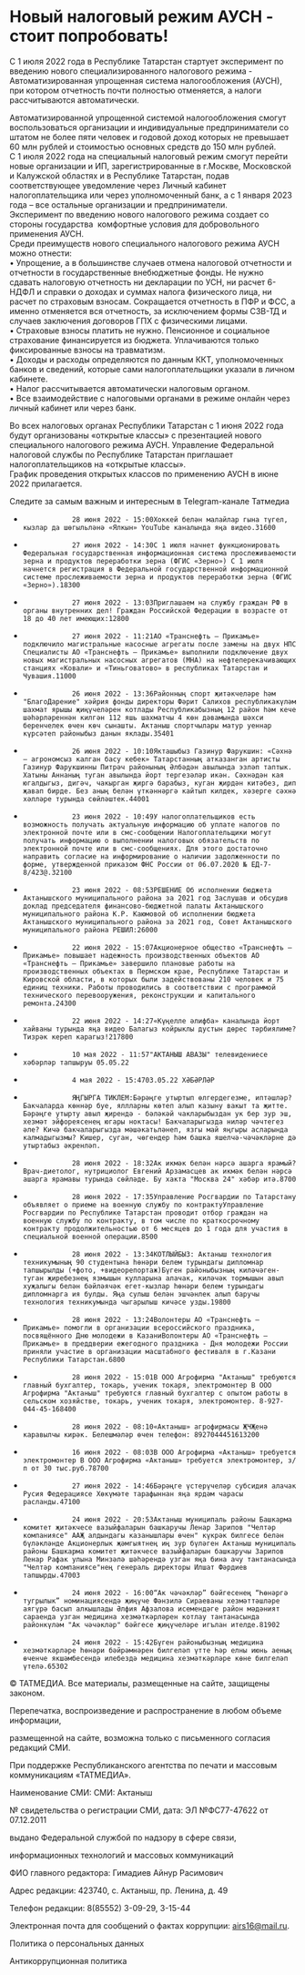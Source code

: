 # Новый налоговый режим АУСН - стоит попробовать!

С 1 июля 2022 года в Республике Татарстан стартует
эксперимент по введению нового специализированного
налогового режима - Автоматизированная упрощенная
система налогообложения (АУСН), при котором отчетность
почти полностью отменяется, а налоги рассчитываются
автоматически.

Автоматизированной упрощенной системой налогообложения
смогут воспользоваться организации и индивидуальные
предприниматели со штатом не более пяти человек
и годовой доход которых не превышает 60 млн рублей
и стоимостью основных средств до 150 млн рублей.  
&#13;С 1 июля 2022 года на специальный налоговый режим
смогут перейти новые организации и ИП,
зарегистрированные в г.Москве, Московской и
Калужской областях и в Республике Татарстан,
подав соответствующее уведомление через Личный
кабинет налогоплательщика или через уполномоченный
банк, а с 1 января 2023 года – все остальные организации
и предприниматели.  
&#13;Эксперимент по введению нового налогового
режима создает со стороны государства  комфортные
условия для добровольного применения АУСН.  
&#13;Среди преимуществ нового специального налогового
режима АУСН можно отнести:  
&#13;• Упрощение, а в большинстве случаев отмена
налоговой отчетности и отчетности в государственные
внебюджетные фонды. Не нужно сдавать налоговую
отчетность ни декларации по УСН, ни расчет 6-НДФЛ
и справки о доходах и суммах налога физического
лица, ни расчет по страховым взносам. Сокращается
отчетность в ПФР и ФСС, а именно отменяется вся
отчетность, за исключением формы СЗВ-ТД и случаев
заключения договоров ГПХ с физическими лицами.  
&#13;• Страховые взносы платить не нужно. Пенсионное
и социальное страхование финансируется из бюджета.
Уплачиваются только фиксированные взносы на
травматизм.  
&#13;• Доходы и расходы определяются по данным
ККТ, уполномоченных банков и сведений, которые
сами налогоплательщики указали в личном кабинете.   
&#13;• Налог рассчитывается автоматически налоговым
органом.  
&#13;• Все взаимодействие с налоговыми органами
в режиме онлайн через личный кабинет или через
банк. 

Во всех налоговых органах Республики Татарстан
с 1 июня 2022 года будут организованы «открытые
классы» с презентацией нового специального
налогового режима АУСН. Управление Федеральной
налоговой службы по Республике Татарстан приглашает
налогоплательщиков на «открытые классы».  
&#13;График проведения открытых классов по применению
АУСН в июне 2022 прилагается.

Следите за самым важным и интересным в Telegram-канале
Татмедиа

-                 28 июня 2022 - 15:00Хоккей белән малайлар гына түгел, кызлар да шөгыльләнә «Ялкын» YouTube каналында яңа видео.31600
-                 27 июня 2022 - 14:30С 1 июля начнет функционировать Федеральная государственная информационная система прослеживаемости зерна и продуктов переработки зерна (ФГИС «Зерно») С 1 июля начнется регистрация в Федеральной государственной информационной системе прослеживаемости зерна и продуктов переработки зерна (ФГИС «Зерно»).18300
-                 27 июня 2022 - 13:03Приглашаем на службу граждан РФ в органы внутренних дел! Граждан Российской Федерации в возрасте от 18 до 40 лет имеющих:12800
-                 27 июня 2022 - 11:21АО «Транснефть – Прикамье» подключило магистральные насосные агрегаты после замены на двух НПС Специалисты АО «Транснефть – Прикамье» выполнили подключение двух новых магистральных насосных агрегатов (МНА) на нефтеперекачивающих станциях «Ковали» и «Тиньговатово» в республиках Татарстан и Чувашия.11000
-                 26 июня 2022 - 13:36Районның спорт җитәкчеләре һәм "БлагоДарение" хәйрия фонды директоры Фәрит Салихов республикакүләм шахмат ярышы җиңүчеләрен котлады Республикабызның 12 район һәм кече шәһәрләреннән килгән 112 яшь шахматчы 4 көн дәвамында шәхси беренчелек өчен көч сынашты. Актаныш спортчылары матур уеннар күрсәтеп районыбыз данын яклады.35401
-                 26 июня 2022 - 10:10Якташыбыз Газинур Фарукшин: «Сәхнә – агрономсыз калган басу кебек» Татарстанның атказанган артисты Газинур Фарукшинны Питрәч районының Әлбәдән авылында эзләп таптык. Хатыны Аннаның туган авылында йорт тергезәләр икән. Сәхнәдән кая югалдыгыз, дигәч, чакырган җиргә барабыз, куган җирдән китәбез, дип җавап бирде. Без аның белән үткәннәргә кайтып килдек, хәзерге сәхнә хәлләре турында сөйләштек.44001
-                 23 июня 2022 - 10:49У налогоплательщиков есть возможность получать актуальную информацию об уплате налогов по электронной почте или в смс-сообщении Налогоплательщики могут получать информацию о выполнении налоговых обязательств по электронной почте или в смс-сообщениях. Для этого достаточно направить согласие на информирование о наличии задолженности по форме, утвержденной приказом ФНС России от 06.07.2020 № ЕД-7-8/423@.32100
-                 23 июня 2022 - 08:53РЕШЕНИЕ Об исполнении бюджета Актанышского муниципального района за 2021 год Заслушав и обсудив доклад председателя финансово-бюджетной палаты Актанышского муниципального района К.Р. Каюмовой об исполнении бюджета Актанышского муниципального района за 2021 год, Совет Актанышского муниципального района РЕШИЛ:26000
-                 22 июня 2022 - 15:07Акционерное общество «Транснефть – Прикамье» повышает надежность производственных объектов АО «Транснефть – Прикамье» завершило плановые работы на производственных объектах в Пермском крае, Республике Татарстан и Кировской области, в которых были задействованы 210 человек и 75 единиц техники. Работы проводились в соответствии с программой технического перевооружения, реконструкции и капитального ремонта.24300
-                 22 июня 2022 - 14:27«Күңелле әлифба» каналында йорт хайваны турында яңа видео Балагыз койрыклы дустын дөрес тәрбиялиме? Тизрәк кереп карагыз!217800


-                 10 мая 2022 - 11:57"АКТАНЫШ АВАЗЫ" телевидениесе хәбәрләр тапшыруы 05.05.22
-                 4 мая 2022 - 15:4703.05.22 ХӘБӘРЛӘР


-                 ЯҢГЫРГА ТИКЛЕМ:Бәрәңге утыртып өлгердегезме, иптәшләр? Бакчаларда көннәр буе, яллларны көтеп алып казыну вакыт та җитте. Бәрәңге утырту авыл җирендә - бәләкәй чакларыбыздан ук бер зур эш, хезмәт эйфореясенең югары ноктасы! Бакчаларыгызда ниләр чәчтегез әле? Кичә бакчаларыгызда мәшәкатьләнеп, язгы май яңгыры асларында калмадыгызмы? Кишер, суган, чөгендер һәм башка яшелчә-чәчәкләрне дә утыртабыз әкренләп.


-                 28 июня 2022 - 18:32Ак икмәк белән нәрсә ашарга ярамый?Врач-диетолог, нутрициолог Евгений Арзамасцев ак икмәк белән нәрсә ашарга ярамавы турында сөйләде. Бу хакта "Москва 24" хәбәр итә.8700
-                 28 июня 2022 - 17:35Управление Росгвардии по Татарстану объявляет о приеме на военную службу по контрактуУправление Росгвардии по Республике Татарстан проводит отбор граждан на военную службу по контракту, в том числе по краткосрочному контракту продолжительностью от 6 месяцев до 1 года для участия в специальной военной операции.8500
-                 28 июня 2022 - 13:34КОТЛЫЙБЫЗ: Актаныш технология техникумының 90 студентына һөнәри белем турындагы дипломнар тапшырылды (+фото, +видеорепортаж)Бүген районыбызның киләчәген- туган җиребезнең язмышын кулларына алачак, киләчәк тормышын авыл хуҗалыгы белән бәйләячәк егет-кызлар һөнәри белем турындагы дипломнарга ия булды. Яңа сулыш белән эшчәнлек алып баручы технология техникумында чыгарылыш кичәсе узды.19800
-                 28 июня 2022 - 13:24Волонтеры АО «Транснефть – Прикамье» помогли в организации всероссийского праздника, посвящённого Дню молодежи в КазаниВолонтеры АО «Транснефть – Прикамье» в преддверии ежегодного праздника - Дня молодежи России приняли участие в организации масштабного фестиваля в г.Казани Республики Татарстан.6800


-                 28 июня 2022 - 15:01В ООО Агрофирма "Актаныш" требуются главный бухгалтер, токарь, ученик токаря, электромонтер В ООО Агрофирма "Актаныш" требуются главный бухгалтер с опытом работы в сельском хозяйстве, токарь, ученик токаря, электромонтер. 8-927-044-45-168400
-                 28 июня 2022 - 08:10«Актаныш» агрофирмасы ҖЧҖенә каравылчы кирәк. Белешмәләр өчен телефон: 8927044451613200
-                 16 июня 2022 - 08:03В ООО Агрофирма «Актаныш» требуется электромонтер В ООО Агрофирма «Актаныш» требуется электромонтер, з/п от 30 тыс.руб.78700


-                 27 июня 2022 - 14:46Бәрәңге үстерүчеләр субсидия алачак Русия Федерациясе Хөкүмәте тарафыннан яңа ярдәм чарасы расланды.47100
-                 24 июня 2022 - 20:53Актаныш муниципаль районы Башкарма комитет җитәкчесе вазыйфаларын башкаручы Ленар Зарипов "Челтәр компаниясе" ААҖ алдындагы казанышлары өчен" күкрәк билгесе белән бүләкләнде Акционерлык җәмгыятнең иң зур бүләген Актаныш муниципаль районы Башкарма комитет җитәкчесе вазыйфаларын башкаручы Зарипов Ленар Рафак улына Минзәлә шәһәрендә узган яңа бина ачу тантанасында "Челтәр компаниясе"нең генераль директоры Илшат Фәрдиев тапшырды.47003
-                 24 июня 2022 - 16:00“Ак чәчәкләр” бәйгесенең “Һөнәргә тугрылык” номинациясендә җиңүче Фәнзилә Сираеваны хезмәттәшләре аягүрә басып алкышлады Әлфия Афзалова исемендәге район мәдәният сараенда узган медицина хезмәткәрләрен котлау тантанасында районкүләм "Ак чәчәкләр" бәйгесе җиңүчеләре игълан ителде.81902
-                 24 июня 2022 - 15:42Бүген районыбызның медицина хезмәткәрләре һөнәри бәйрәмнәрен билгеләп үтте Һәр елны июнь аеның өченче якшәмбесендә илебездә медицина хезмәткәрләре көне билгеләп үтелә.65302


© ТАТМЕДИА. Все материалы, размещенные на сайте,
защищены законом.

Перепечатка, воспроизведение и распространение
в любом объеме информации,

размещенной на сайте, возможна только с письменного
согласия редакций СМИ.

При поддержке Республиканского агентства по
печати и массовым коммуникациям «ТАТМЕДИА».

Наименование СМИ: СМИ: Актаныш

№ свидетельства о регистрации СМИ, дата: ЭЛ №ФС77-47622
от 07.12.2011

выдано Федеральной службой по надзору в сфере
связи,

информационных технологий и массовых коммуникаций

ФИО главного редактора: Гимадиев Айнур Расимович

Адрес редакции: 423740, с. Актаныш, пр. Ленина, д.
49

Телефон редакции: 8(85552) 3-09-29, 3-15-44

Электронная почта для сообщений о фактах коррупции:
airs16@mail.ru.

Политика о персональных данных

Антикоррупционная политика

